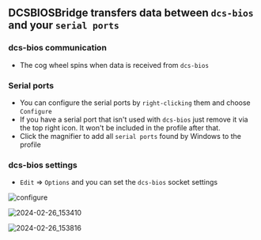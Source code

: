 ## DCSBIOSBridge transfers data between ```dcs-bios``` and your ```serial ports```


### dcs-bios communication
* The cog wheel spins when data is received from ```dcs-bios```

### Serial ports
* You can configure the serial ports by ```right-clicking``` them and choose ```Configure```
* If you have a serial port that isn't used with ```dcs-bios``` just remove it via the top right icon. It won't be included in the profile after that.
* Click the magnifier to add all ```serial ports``` found by Windows to the profile

### dcs-bios settings
* ```Edit``` => ```Options``` and you can set the ```dcs-bios``` socket settings


![configure](https://github.com/DCS-Skunkworks/DCSBIOSBridge/assets/10453261/0c275496-6e67-4f69-a6a3-4d607baed224)

![2024-02-26_153410](https://github.com/DCS-Skunkworks/DCSBIOSDataBroker/assets/10453261/3a5d8b08-67ff-40e9-8ced-1724f7ca6290)

![2024-02-26_153816](https://github.com/DCS-Skunkworks/DCSBIOSDataBroker/assets/10453261/1e52f52b-3f48-470b-9450-2d60ff45c1c9)

